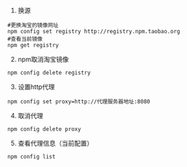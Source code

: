 1. 换源
```
#更换淘宝的镜像网址
npm config set registry http://registry.npm.taobao.org 
#查看当前镜像
npm get registry 
```

2. npm取消淘宝镜像
```
npm config delete registry
```

3. 设置http代理
```
npm config set proxy=http://代理服务器地址:8080
```

4. 取消代理
```
npm config delete proxy
```

5. 查看代理信息（当前配置）
```
npm config list
```